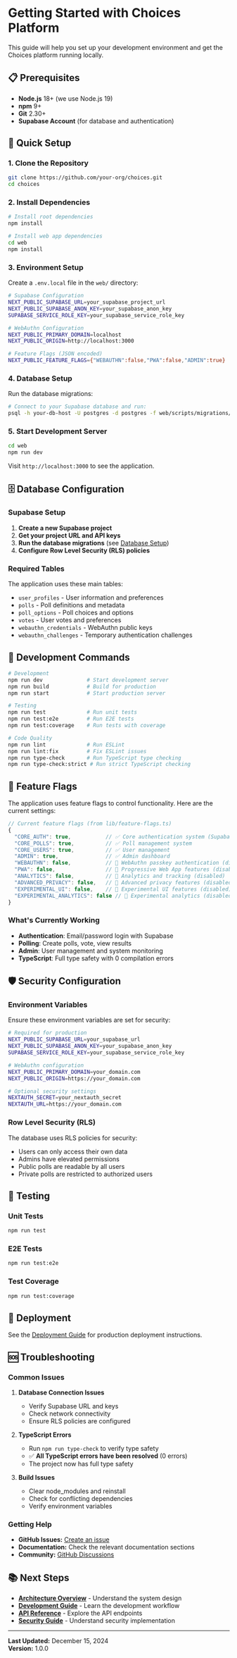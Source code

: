 # Getting Started with Choices Platform

This guide will help you set up your development environment and get the Choices platform running locally.

## 📋 Prerequisites

- **Node.js** 18+ (we use Node.js 19)
- **npm** 9+
- **Git** 2.30+
- **Supabase Account** (for database and authentication)

## 🚀 Quick Setup

### 1. Clone the Repository

```bash
git clone https://github.com/your-org/choices.git
cd choices
```

### 2. Install Dependencies

```bash
# Install root dependencies
npm install

# Install web app dependencies
cd web
npm install
```

### 3. Environment Setup

Create a `.env.local` file in the `web/` directory:

```bash
# Supabase Configuration
NEXT_PUBLIC_SUPABASE_URL=your_supabase_project_url
NEXT_PUBLIC_SUPABASE_ANON_KEY=your_supabase_anon_key
SUPABASE_SERVICE_ROLE_KEY=your_supabase_service_role_key

# WebAuthn Configuration
NEXT_PUBLIC_PRIMARY_DOMAIN=localhost
NEXT_PUBLIC_ORIGIN=http://localhost:3000

# Feature Flags (JSON encoded)
NEXT_PUBLIC_FEATURE_FLAGS={"WEBAUTHN":false,"PWA":false,"ADMIN":true}
```

### 4. Database Setup

Run the database migrations:

```bash
# Connect to your Supabase database and run:
psql -h your-db-host -U postgres -d postgres -f web/scripts/migrations/001-webauthn-schema.sql
```

### 5. Start Development Server

```bash
cd web
npm run dev
```

Visit `http://localhost:3000` to see the application.

## 🗄️ Database Configuration

### Supabase Setup

1. **Create a new Supabase project**
2. **Get your project URL and API keys**
3. **Run the database migrations** (see [Database Setup](database-setup.md))
4. **Configure Row Level Security (RLS) policies**

### Required Tables

The application uses these main tables:
- `user_profiles` - User information and preferences
- `polls` - Poll definitions and metadata
- `poll_options` - Poll choices and options
- `votes` - User votes and preferences
- `webauthn_credentials` - WebAuthn public keys
- `webauthn_challenges` - Temporary authentication challenges

## 🔧 Development Commands

```bash
# Development
npm run dev              # Start development server
npm run build            # Build for production
npm run start            # Start production server

# Testing
npm run test             # Run unit tests
npm run test:e2e         # Run E2E tests
npm run test:coverage    # Run tests with coverage

# Code Quality
npm run lint             # Run ESLint
npm run lint:fix         # Fix ESLint issues
npm run type-check       # Run TypeScript type checking
npm run type-check:strict # Run strict TypeScript checking
```

## 🎯 Feature Flags

The application uses feature flags to control functionality. Here are the current settings:

```typescript
// Current feature flags (from lib/feature-flags.ts)
{
  "CORE_AUTH": true,           // ✅ Core authentication system (Supabase)
  "CORE_POLLS": true,          // ✅ Poll management system
  "CORE_USERS": true,          // ✅ User management
  "ADMIN": true,               // ✅ Admin dashboard
  "WEBAUTHN": false,           // 🚧 WebAuthn passkey authentication (disabled)
  "PWA": false,                // 🚧 Progressive Web App features (disabled)
  "ANALYTICS": false,          // 🚧 Analytics and tracking (disabled)
  "ADVANCED_PRIVACY": false,   // 🚧 Advanced privacy features (disabled)
  "EXPERIMENTAL_UI": false,    // 🚧 Experimental UI features (disabled)
  "EXPERIMENTAL_ANALYTICS": false // 🚧 Experimental analytics (disabled)
}
```

### What's Currently Working
- **Authentication**: Email/password login with Supabase
- **Polling**: Create polls, vote, view results
- **Admin**: User management and system monitoring
- **TypeScript**: Full type safety with 0 compilation errors

## 🛡️ Security Configuration

### Environment Variables

Ensure these environment variables are set for security:

```bash
# Required for production
NEXT_PUBLIC_SUPABASE_URL=your_supabase_url
NEXT_PUBLIC_SUPABASE_ANON_KEY=your_supabase_anon_key
SUPABASE_SERVICE_ROLE_KEY=your_supabase_service_role_key

# WebAuthn configuration
NEXT_PUBLIC_PRIMARY_DOMAIN=your_domain.com
NEXT_PUBLIC_ORIGIN=https://your_domain.com

# Optional security settings
NEXTAUTH_SECRET=your_nextauth_secret
NEXTAUTH_URL=https://your_domain.com
```

### Row Level Security (RLS)

The database uses RLS policies for security:
- Users can only access their own data
- Admins have elevated permissions
- Public polls are readable by all users
- Private polls are restricted to authorized users

## 🧪 Testing

### Unit Tests

```bash
npm run test
```

### E2E Tests

```bash
npm run test:e2e
```

### Test Coverage

```bash
npm run test:coverage
```

## 🚀 Deployment

See the [Deployment Guide](../deployment/README.md) for production deployment instructions.

## 🆘 Troubleshooting

### Common Issues

1. **Database Connection Issues**
   - Verify Supabase URL and keys
   - Check network connectivity
   - Ensure RLS policies are configured

2. **TypeScript Errors**
   - Run `npm run type-check` to verify type safety
   - ✅ **All TypeScript errors have been resolved** (0 errors)
   - The project now has full type safety

3. **Build Issues**
   - Clear node_modules and reinstall
   - Check for conflicting dependencies
   - Verify environment variables

### Getting Help

- **GitHub Issues:** [Create an issue](https://github.com/your-org/choices/issues)
- **Documentation:** Check the relevant documentation sections
- **Community:** [GitHub Discussions](https://github.com/your-org/choices/discussions)

## 📚 Next Steps

- **[Architecture Overview](../architecture/README.md)** - Understand the system design
- **[Development Guide](../development/README.md)** - Learn the development workflow
- **[API Reference](../api/README.md)** - Explore the API endpoints
- **[Security Guide](../security/README.md)** - Understand security implementation

---

**Last Updated:** December 15, 2024  
**Version:** 1.0.0


